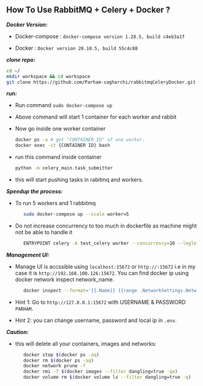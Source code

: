 How To Use RabbitMQ + Celery + Docker ?
---

***Docker Version:*** 

   - Docker-compose : `docker-compose version 1.28.5, build c4eb3a1f`
   
   - Docker : `Docker version 20.10.5, build 55c4c88`

***clone repo:***

```sh
cd ~/ 
mkdir workspace && cd workspace
git clone https://github.com/Parham-sagharchi/rabbitmqCeleryDocker.git && cd rabbitmqCeleryDocker
```

***run:*** 

   - Run command `sudo docker-compose up`
     
   - Above command will start 1 container for each worker and rabbit
    
   - Now go inside one worker container
   
        ```sh
        docker ps -a # get "CONTAINER ID" of one worker.
        docker exec -it {CONTAINER ID} bash
        ```
     
   - run this command inside container
   
        ```sh
        python -m celery_main.task_submitter
        ```

   - this will start pushing tasks in rabitmq and workers.
   
***Speedup the process:***

   - To run 5 workers and 1 rabbitmq
    
        ```sh
           sudo docker-compose up --scale worker=5
        ```

   - Do not increase concurrency to too much in dockerfile as machine might not be able to handle it
    
        ```sh
           ENTRYPOINT celery -A test_celery worker --concurrency=10 --loglevel=INFO
        ```

***Management UI:***

   - Manage UI is accssible using `localhost:15672` or `http://:15672` i.e in my case it is `http://192.168.100.126:15672`. You can find docker ip using docker network inspect network_name.
   
        ```sh
           docker inspect --format='{{.Name}} {{range .NetworkSettings.Networks}}{{.IPAddress}}{{end}}' $(docker ps -q)
        ```
     
   - Hint 1: Go to `http://127.0.0.1:15672` with USERNAME & PASSWORD `PARHAM`.
   - Hint 2: you can change username, password and local ip in `.env`.
     
***Caution:***

   - this will delete all your containers, images and networks:
    
        ```sh
           docker stop $(docker ps -aq)
           docker rm $(docker ps -aq)
           docker network prune -f
           docker rmi -f $(docker images --filter dangling=true -qa)
           docker volume rm $(docker volume ls --filter dangling=true -q)
        ```
    

